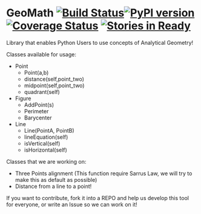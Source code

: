 # GeoMath [![Build Status](https://travis-ci.org/vmesel/GeoMath.svg?branch=master)](https://travis-ci.org/vmesel/GeoMath)[![PyPI version](https://badge.fury.io/py/geomath.svg)](https://badge.fury.io/py/geomath) [![Coverage Status](https://coveralls.io/repos/github/vmesel/GeoMath/badge.svg?branch=master)](https://coveralls.io/github/vmesel/GeoMath?branch=master) [![Stories in Ready](https://badge.waffle.io/vmesel/GeoMath.svg?label=ready&title=Ready)](http://waffle.io/vmesel/GeoMath)

Library that enables Python Users to use concepts of Analytical Geometry!

Classes available for usage:

  * Point
    * Point(a,b)
    * distance(self,point_two)
    * midpoint(self,point_two)
    * quadrant(self)
  * Figure
    * AddPoint(s)
    * Perimeter
    * Barycenter
  * Line
    * Line(PointA, PointB)
    * lineEquation(self)
    * isVertical(self)
    * isHorizontal(self)



Classes that we are working on:
 - Three Points alignment (This function require Sarrus Law, we will try to make this as default as possible)
 - Distance from a line to a point!

If you want to contribute, fork it into a REPO and help us develop this tool for everyone, or write an Issue so we can work on it!
